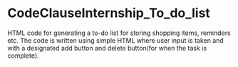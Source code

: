# CodeClauseInternship_To_do_list
HTML code for generating a to-do list for storing shopping items, reminders etc.
The code is written using simple HTML where user input is taken and with a designated add button and delete button(for when the task is complete).
